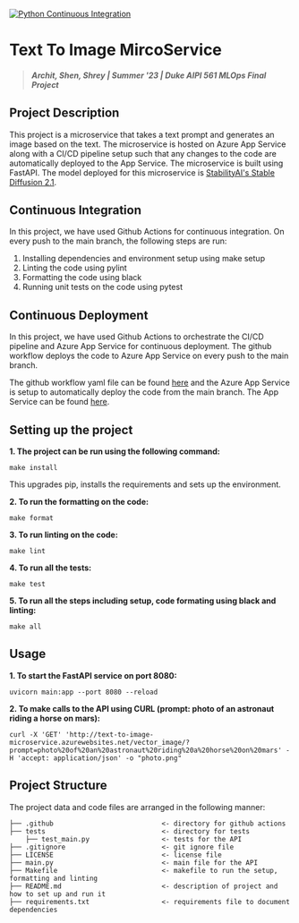[![Python Continuous Integration](https://github.com/architkaila/Text-To-Image-MircoService/actions/workflows/main_text-to-image-microservice.yml/badge.svg)](https://github.com/architkaila/Text-To-Image-MircoService/actions/workflows/main_text-to-image-microservice.yml)

# Text To Image MircoService
> #### _Archit, Shen, Shrey | Summer '23 | Duke AIPI 561 MLOps Final Project_

## Project Description
This project is a microservice that takes a text prompt and generates an image based on the text. The microservice is hosted on Azure App Service along with a CI/CD pipeline setup such that any changes to the code are automatically deployed to the App Service. The microservice is built using FastAPI. The model deployed for this microservice is [StabilityAI's Stable Diffusion 2.1](https://huggingface.co/stabilityai/stable-diffusion-2-1).

## Continuous Integration
In this project, we have used Github Actions for continuous integration. On every push to the main branch, the following steps are run:
1. Installing dependencies and environment setup using make setup
2. Linting the code using pylint
3. Formatting the code using black
4. Running unit tests on the code using pytest

## Continuous Deployment
In this project, we have used Github Actions to orchestrate the CI/CD pipeline and Azure App Service for continuous deployment. The github workflow deploys the code to Azure App Service on every push to the main branch.

The github workflow yaml file can be found [here](.github/workflows/main_text-to-image-microservice.yml) and the Azure App Service is setup to automatically deploy the code from the main branch. The App Service can be found [here](https://text-to-image-microservice.azurewebsites.net/).

## Setting up the project
**1. The project can be run using the following command:**  
```
make install
```
This upgrades pip, installs the requirements and sets up the environment.

**2. To run the formatting on the code:**  
```
make format
```
**3. To run linting on the code:**  
```
make lint
```
**4. To run all the tests:**
```
make test
```
**5. To run all the steps including setup, code formating using black and linting:**  
```
make all
```

## Usage
**1. To start the FastAPI service on port 8080:**  
```
uvicorn main:app --port 8080 --reload
```
**2. To make calls to the API using CURL (prompt: photo of an astronaut riding a horse on mars):**  
```
curl -X 'GET' 'http://text-to-image-microservice.azurewebsites.net/vector_image/?prompt=photo%20of%20an%20astronaut%20riding%20a%20horse%20on%20mars' -H 'accept: application/json' -o "photo.png"
```

## Project Structure
The project data and code files are arranged in the following manner:
```
├── .github                           <- directory for github actions 
├── tests                             <- directory for tests
    ├── test_main.py                  <- tests for the API
├── .gitignore                        <- git ignore file
├── LICENSE                           <- license file
├── main.py                           <- main file for the API
├── Makefile                          <- makefile to run the setup, formatting and linting
├── README.md                         <- description of project and how to set up and run it
├── requirements.txt                  <- requirements file to document dependencies
```
